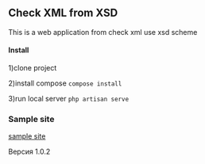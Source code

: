 



## Check XML from XSD

This is a web application from check xml use xsd scheme




#### Install
1)clone project

2)install compose
<code>compose install</code>

3)run local server 
<code>php artisan serve</code>

### Sample site
[sample site](http://vm1268595.ssd.had.yt/)


Версия 1.0.2
